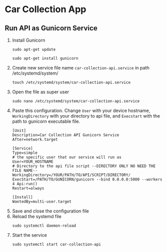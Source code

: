 # Car Collection App


## Run API as Gunicorn Service
1. Install Gunicorn
    ```
    sudo apt-get update
    ```
    ```
    sudo apt-get install gunicorn
    ```
2. Create new service file name `car-collection-api.service` in path /etc/systemd/system/
    ```
    touch /etc/systemd/system/car-collection-api.service
    ```
3. Open the file as super user
    ```
    sudo nano /etc/systemd/system/car-collection-api.service
    ```
4. Paste this configuration. Change `User` with your device hostname, `WorkingDirectory` with your directory to api file, and `Execstart` with the path to gunicorn executable file.
    ```
    [Unit]
    Description=Car Collection API Gunicorn Service
    After=network.target

    [Service]
    Type=simple
    # the specific user that our service will run as
    User=YOUR_HOSTNAME
    # Directory to the api file script --DIRECTORY ONLY NO NEED THE FILE NAME--
    WorkingDirectory=/YOUR/PATH/TO/API/SCRIPT/DIRECTORY/
    ExecStart=/PATH/TO/GUNICORN/gunicorn --bind 0.0.0.0:5000 --workers 4 Api:run()
    Restart=always

    [Install]
    WantedBy=multi-user.target
    ```
5. Save and close the configuration file
6. Reload the systemd file
    ```
    sudo systemctl daemon-reload
    ```
7. Start the service
    ```
    sudo systemctl start car-collection-api
    ```